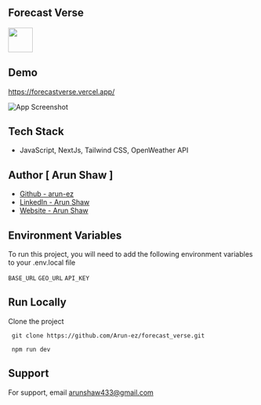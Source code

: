 
## Forecast Verse



<img src="https://forecastverse.vercel.app/_next/image?url=%2Ficon.png&w=48&q=75" width="50" height="50">


## Demo

https://forecastverse.vercel.app/

![App Screenshot](https://arunshaw.vercel.app/static/media/forecastverse_1.916a409bb214b2e86001.png)
## Tech Stack

- JavaScript, NextJs, Tailwind CSS, OpenWeather API



## Author [ Arun Shaw ]
- [Github - arun-ez](https://github.com/Arun-ez)
- [LinkedIn - Arun Shaw](https://www.linkedin.com/in/arun-shaw-60ba64240/)
- [Website - Arun Shaw](https://arunshaw.vercel.app/)


## Environment Variables

To run this project, you will need to add the following environment variables to your .env.local file

`BASE_URL`
`GEO_URL`
`API_KEY`



## Run Locally

Clone the project

```  git clone https://github.com/Arun-ez/forecast_verse.git  ```

```  npm run dev  ```



## Support

For support, email arunshaw433@gmail.com

